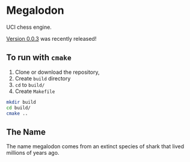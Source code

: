 # Megalodon

UCI chess engine.

[Version 0.0.3][latest] was recently released!

## To run with `cmake`

1. Clone or download the repository,
2. Create `build` directory
3. `cd` to `build/`
4. Create `Makefile`

``` bash
mkdir build
cd build/
cmake ..
```

## The Name

The name megalodon comes from an extinct species of shark that lived millions of years ago.

[latest]: https://github.com/HuangPatrick16777216/megalodon/releases/latest
